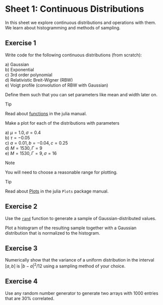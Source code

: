 # Sheet 1: Continuous Distributions

In this sheet we explore continuous distributions and operations with them.<br>
We learn about histogramming and methods of sampling.

## Exercise 1

Write code for the following continuous distributions (from scratch):

a) Gaussian<br>
b) Exponential<br>
c) 3rd order polynomial<br>
d) Relativistic Breit-Wigner (RBW)<br>
e) Voigt profile (convolution of RBW with Gaussian)

Define them such that you can set parameters like mean and width later on.

> [!TIP]
> Read about [functions](https://docs.julialang.org/en/v1/manual/functions/) in the julia manual.

Make a plot for each of the distributions with parameters

a) $\mu=1.0, \sigma=0.4$<br>
b) $\tau=-0.05$<br>
c) $a=0.01, b=-0.04, c=0.25$<br>
d) $M=1530, \Gamma=9$<br>
e) $M=1530, \Gamma=9, \sigma=16$

> [!NOTE]
> You will need to choose a reasonable range for plotting.

> [!TIP]
> Read about [Plots](https://docs.juliaplots.org/latest/) in the julia `Plots` package manual.

## Exercise 2

Use the [`rand`](https://docs.julialang.org/en/v1/stdlib/Random/#Base.rand) function to generate a sample of Gaussian-distributed values. 

Plot a histogram of the resulting sample together with a Gaussian distribution that is normalized to the histogram.

## Exercise 3

Numerically show that the variance of a uniform distribution in the interval $[a,b]$ is $|b-a|^2/12$ using a sampling method of your choice. 

## Exercise 4

Use any random number generator to generate two arrays with 1000 entries that are 30% correlated.
